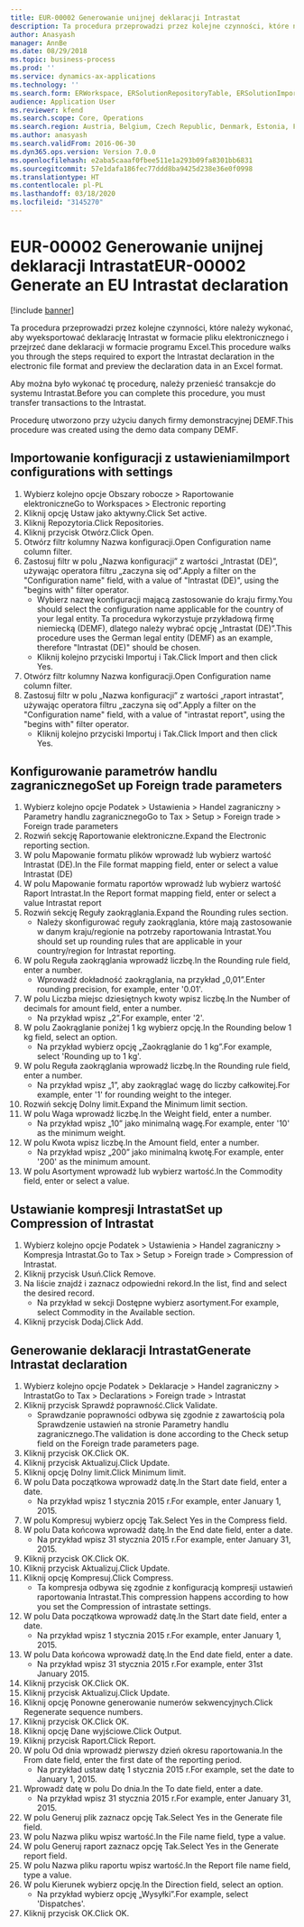 ```yaml
---
title: EUR-00002 Generowanie unijnej deklaracji Intrastat
description: Ta procedura przeprowadzi przez kolejne czynności, które należy wykonać, aby wyeksportować deklarację Intrastat w formacie pliku elektronicznego i przejrzeć dane deklaracji w formacie programu Excel.
author: Anasyash
manager: AnnBe
ms.date: 08/29/2018
ms.topic: business-process
ms.prod: ''
ms.service: dynamics-ax-applications
ms.technology: ''
ms.search.form: ERWorkspace, ERSolutionRepositoryTable, ERSolutionImport, IntrastatParameters, IntrastatCommodityLookup, IntrastatCompressParameters, Intrastat, SysQueryForm
audience: Application User
ms.reviewer: kfend
ms.search.scope: Core, Operations
ms.search.region: Austria, Belgium, Czech Republic, Denmark, Estonia, Finland, France, Germany, Hungary, Ireland, Italy, Latvia, Lithuania, Netherlands, Poland, Spain, Sweden, United Kingdom
ms.author: anasyash
ms.search.validFrom: 2016-06-30
ms.dyn365.ops.version: Version 7.0.0
ms.openlocfilehash: e2aba5caaaf0fbee511e1a293b09fa8301bb6831
ms.sourcegitcommit: 57e1dafa186fec77ddd8ba9425d238e36e0f0998
ms.translationtype: HT
ms.contentlocale: pl-PL
ms.lasthandoff: 03/18/2020
ms.locfileid: "3145270"
---
```

# <a name="eur-00002-generate-an-eu-intrastat-declaration"></a><span data-ttu-id="d6989-103">EUR-00002 Generowanie unijnej deklaracji Intrastat</span><span class="sxs-lookup"><span data-stu-id="d6989-103">EUR-00002 Generate an EU Intrastat declaration</span></span>

[!include [banner](../../includes/banner.md)]

<span data-ttu-id="d6989-104">Ta procedura przeprowadzi przez kolejne czynności, które należy wykonać, aby wyeksportować deklarację Intrastat w formacie pliku elektronicznego i przejrzeć dane deklaracji w formacie programu Excel.</span><span class="sxs-lookup"><span data-stu-id="d6989-104">This procedure walks you through the steps required to export the Intrastat declaration in the electronic file format and preview the declaration data in an Excel format.</span></span> 

<span data-ttu-id="d6989-105">Aby można było wykonać tę procedurę, należy przenieść transakcje do systemu Intrastat.</span><span class="sxs-lookup"><span data-stu-id="d6989-105">Before you can complete this procedure, you must transfer transactions to the Intrastat.</span></span> 

<span data-ttu-id="d6989-106">Procedurę utworzono przy użyciu danych firmy demonstracyjnej DEMF.</span><span class="sxs-lookup"><span data-stu-id="d6989-106">This procedure was created using the demo data company DEMF.</span></span>


## <a name="import-configurations-with-settings"></a><span data-ttu-id="d6989-107">Importowanie konfiguracji z ustawieniami</span><span class="sxs-lookup"><span data-stu-id="d6989-107">Import configurations with settings</span></span>
1. <span data-ttu-id="d6989-108">Wybierz kolejno opcje Obszary robocze > Raportowanie elektroniczne</span><span class="sxs-lookup"><span data-stu-id="d6989-108">Go to Workspaces > Electronic reporting</span></span>
2. <span data-ttu-id="d6989-109">Kliknij opcję Ustaw jako aktywny.</span><span class="sxs-lookup"><span data-stu-id="d6989-109">Click Set active.</span></span>
3. <span data-ttu-id="d6989-110">Kliknij Repozytoria.</span><span class="sxs-lookup"><span data-stu-id="d6989-110">Click Repositories.</span></span>
4. <span data-ttu-id="d6989-111">Kliknij przycisk Otwórz.</span><span class="sxs-lookup"><span data-stu-id="d6989-111">Click Open.</span></span>
5. <span data-ttu-id="d6989-112">Otwórz filtr kolumny Nazwa konfiguracji.</span><span class="sxs-lookup"><span data-stu-id="d6989-112">Open Configuration name column filter.</span></span>
6. <span data-ttu-id="d6989-113">Zastosuj filtr w polu „Nazwa konfiguracji” z wartości „Intrastat (DE)”, używając operatora filtru „zaczyna się od”.</span><span class="sxs-lookup"><span data-stu-id="d6989-113">Apply a filter on the "Configuration name" field, with a value of "Intrastat (DE)", using the "begins with" filter operator.</span></span>
    * <span data-ttu-id="d6989-114">Wybierz nazwę konfiguracji mającą zastosowanie do kraju firmy.</span><span class="sxs-lookup"><span data-stu-id="d6989-114">You should select the configuration name applicable for the country of your legal entity.</span></span> <span data-ttu-id="d6989-115">Ta procedura wykorzystuje przykładową firmę niemiecką (DEMF), dlatego należy wybrać opcję „Intrastat (DE)”.</span><span class="sxs-lookup"><span data-stu-id="d6989-115">This procedure uses the German legal entity (DEMF) as an example, therefore "Intrastat (DE)" should be chosen.</span></span>  
    * <span data-ttu-id="d6989-116">Kliknij kolejno przyciski Importuj i Tak.</span><span class="sxs-lookup"><span data-stu-id="d6989-116">Click Import and then click Yes.</span></span>  
7. <span data-ttu-id="d6989-117">Otwórz filtr kolumny Nazwa konfiguracji.</span><span class="sxs-lookup"><span data-stu-id="d6989-117">Open Configuration name column filter.</span></span>
8. <span data-ttu-id="d6989-118">Zastosuj filtr w polu „Nazwa konfiguracji” z wartości „raport intrastat”, używając operatora filtru „zaczyna się od”.</span><span class="sxs-lookup"><span data-stu-id="d6989-118">Apply a filter on the "Configuration name" field, with a value of "intrastat report", using the "begins with" filter operator.</span></span>
    * <span data-ttu-id="d6989-119">Kliknij kolejno przyciski Importuj i Tak.</span><span class="sxs-lookup"><span data-stu-id="d6989-119">Click Import and then click Yes.</span></span>  

## <a name="set-up-foreign-trade-parameters"></a><span data-ttu-id="d6989-120">Konfigurowanie parametrów handlu zagranicznego</span><span class="sxs-lookup"><span data-stu-id="d6989-120">Set up Foreign trade parameters</span></span>
1. <span data-ttu-id="d6989-121">Wybierz kolejno opcje Podatek > Ustawienia > Handel zagraniczny > Parametry handlu zagranicznego</span><span class="sxs-lookup"><span data-stu-id="d6989-121">Go to Tax > Setup > Foreign trade > Foreign trade parameters</span></span>
2. <span data-ttu-id="d6989-122">Rozwiń sekcję Raportowanie elektroniczne.</span><span class="sxs-lookup"><span data-stu-id="d6989-122">Expand the Electronic reporting section.</span></span>
3. <span data-ttu-id="d6989-123">W polu Mapowanie formatu plików wprowadź lub wybierz wartość Intrastat (DE).</span><span class="sxs-lookup"><span data-stu-id="d6989-123">In the File format mapping field, enter or select a value Intrastat (DE)</span></span>
4. <span data-ttu-id="d6989-124">W polu Mapowanie formatu raportów wprowadź lub wybierz wartość Raport Intrastat.</span><span class="sxs-lookup"><span data-stu-id="d6989-124">In the Report format mapping field, enter or select a value Intrastat report</span></span>
5. <span data-ttu-id="d6989-125">Rozwiń sekcję Reguły zaokrąglania.</span><span class="sxs-lookup"><span data-stu-id="d6989-125">Expand the Rounding rules section.</span></span>
    * <span data-ttu-id="d6989-126">Należy skonfigurować reguły zaokrąglania, które mają zastosowanie w danym kraju/regionie na potrzeby raportowania Intrastat.</span><span class="sxs-lookup"><span data-stu-id="d6989-126">You should set up rounding rules that are applicable in your country/region for Intrastat reporting.</span></span>  
6. <span data-ttu-id="d6989-127">W polu Reguła zaokrąglania wprowadź liczbę.</span><span class="sxs-lookup"><span data-stu-id="d6989-127">In the Rounding rule field, enter a number.</span></span>
    * <span data-ttu-id="d6989-128">Wprowadź dokładność zaokrąglania, na przykład „0,01”.</span><span class="sxs-lookup"><span data-stu-id="d6989-128">Enter rounding precision, for example, enter '0.01'.</span></span>  
7. <span data-ttu-id="d6989-129">W polu Liczba miejsc dziesiętnych kwoty wpisz liczbę.</span><span class="sxs-lookup"><span data-stu-id="d6989-129">In the Number of decimals for amount field, enter a number.</span></span>
    * <span data-ttu-id="d6989-130">Na przykład wpisz „2”.</span><span class="sxs-lookup"><span data-stu-id="d6989-130">For example, enter '2'.</span></span>  
8. <span data-ttu-id="d6989-131">W polu Zaokrąglanie poniżej 1 kg wybierz opcję.</span><span class="sxs-lookup"><span data-stu-id="d6989-131">In the Rounding below 1 kg field, select an option.</span></span>
    * <span data-ttu-id="d6989-132">Na przykład wybierz opcję „Zaokrąglanie do 1 kg”.</span><span class="sxs-lookup"><span data-stu-id="d6989-132">For example, select 'Rounding up to 1 kg'.</span></span>  
9. <span data-ttu-id="d6989-133">W polu Reguła zaokrąglania wprowadź liczbę.</span><span class="sxs-lookup"><span data-stu-id="d6989-133">In the Rounding rule field, enter a number.</span></span>
    * <span data-ttu-id="d6989-134">Na przykład wpisz „1”, aby zaokrąglać wagę do liczby całkowitej.</span><span class="sxs-lookup"><span data-stu-id="d6989-134">For example, enter '1' for rounding weight to the integer.</span></span>  
10. <span data-ttu-id="d6989-135">Rozwiń sekcję Dolny limit.</span><span class="sxs-lookup"><span data-stu-id="d6989-135">Expand the Minimum limit section.</span></span>
11. <span data-ttu-id="d6989-136">W polu Waga wprowadź liczbę.</span><span class="sxs-lookup"><span data-stu-id="d6989-136">In the Weight field, enter a number.</span></span>
    * <span data-ttu-id="d6989-137">Na przykład wpisz „10” jako minimalną wagę.</span><span class="sxs-lookup"><span data-stu-id="d6989-137">For example, enter '10' as the minimum weight.</span></span>  
12. <span data-ttu-id="d6989-138">W polu Kwota wpisz liczbę.</span><span class="sxs-lookup"><span data-stu-id="d6989-138">In the Amount field, enter a number.</span></span>
    * <span data-ttu-id="d6989-139">Na przykład wpisz „200” jako minimalną kwotę.</span><span class="sxs-lookup"><span data-stu-id="d6989-139">For example, enter '200' as the minimum amount.</span></span>  
13. <span data-ttu-id="d6989-140">W polu Asortyment wprowadź lub wybierz wartość.</span><span class="sxs-lookup"><span data-stu-id="d6989-140">In the Commodity field, enter or select a value.</span></span>

## <a name="set-up-compression-of-intrastat"></a><span data-ttu-id="d6989-141">Ustawianie kompresji Intrastat</span><span class="sxs-lookup"><span data-stu-id="d6989-141">Set up Compression of Intrastat</span></span>
1. <span data-ttu-id="d6989-142">Wybierz kolejno opcje Podatek > Ustawienia > Handel zagraniczny > Kompresja Intrastat.</span><span class="sxs-lookup"><span data-stu-id="d6989-142">Go to Tax > Setup > Foreign trade > Compression of Intrastat.</span></span>
2. <span data-ttu-id="d6989-143">Kliknij przycisk Usuń.</span><span class="sxs-lookup"><span data-stu-id="d6989-143">Click Remove.</span></span>
3. <span data-ttu-id="d6989-144">Na liście znajdź i zaznacz odpowiedni rekord.</span><span class="sxs-lookup"><span data-stu-id="d6989-144">In the list, find and select the desired record.</span></span>
    * <span data-ttu-id="d6989-145">Na przykład w sekcji Dostępne wybierz asortyment.</span><span class="sxs-lookup"><span data-stu-id="d6989-145">For example, select Commodity in the Available section.</span></span>  
4. <span data-ttu-id="d6989-146">Kliknij przycisk Dodaj.</span><span class="sxs-lookup"><span data-stu-id="d6989-146">Click Add.</span></span>

## <a name="generate-intrastat-declaration"></a><span data-ttu-id="d6989-147">Generowanie deklaracji Intrastat</span><span class="sxs-lookup"><span data-stu-id="d6989-147">Generate Intrastat declaration</span></span>
1. <span data-ttu-id="d6989-148">Wybierz kolejno opcje Podatek > Deklaracje > Handel zagraniczny > Intrastat</span><span class="sxs-lookup"><span data-stu-id="d6989-148">Go to Tax > Declarations > Foreign trade > Intrastat</span></span>
2. <span data-ttu-id="d6989-149">Kliknij przycisk Sprawdź poprawność.</span><span class="sxs-lookup"><span data-stu-id="d6989-149">Click Validate.</span></span>
    * <span data-ttu-id="d6989-150">Sprawdzanie poprawności odbywa się zgodnie z zawartością pola Sprawdzenie ustawień na stronie Parametry handlu zagranicznego.</span><span class="sxs-lookup"><span data-stu-id="d6989-150">The validation is done according to the Check setup field on the Foreign trade parameters page.</span></span>  
3. <span data-ttu-id="d6989-151">Kliknij przycisk OK.</span><span class="sxs-lookup"><span data-stu-id="d6989-151">Click OK.</span></span>
4. <span data-ttu-id="d6989-152">Kliknij przycisk Aktualizuj.</span><span class="sxs-lookup"><span data-stu-id="d6989-152">Click Update.</span></span>
5. <span data-ttu-id="d6989-153">Kliknij opcję Dolny limit.</span><span class="sxs-lookup"><span data-stu-id="d6989-153">Click Minimum limit.</span></span>
6. <span data-ttu-id="d6989-154">W polu Data początkowa wprowadź datę.</span><span class="sxs-lookup"><span data-stu-id="d6989-154">In the Start date field, enter a date.</span></span>
    * <span data-ttu-id="d6989-155">Na przykład wpisz 1 stycznia 2015 r.</span><span class="sxs-lookup"><span data-stu-id="d6989-155">For example, enter January 1, 2015.</span></span>  
7. <span data-ttu-id="d6989-156">W polu Kompresuj wybierz opcję Tak.</span><span class="sxs-lookup"><span data-stu-id="d6989-156">Select Yes in the Compress field.</span></span>
8. <span data-ttu-id="d6989-157">W polu Data końcowa wprowadź datę.</span><span class="sxs-lookup"><span data-stu-id="d6989-157">In the End date field, enter a date.</span></span>
    * <span data-ttu-id="d6989-158">Na przykład wpisz 31 stycznia 2015 r.</span><span class="sxs-lookup"><span data-stu-id="d6989-158">For example, enter January 31, 2015.</span></span>  
9. <span data-ttu-id="d6989-159">Kliknij przycisk OK.</span><span class="sxs-lookup"><span data-stu-id="d6989-159">Click OK.</span></span>
10. <span data-ttu-id="d6989-160">Kliknij przycisk Aktualizuj.</span><span class="sxs-lookup"><span data-stu-id="d6989-160">Click Update.</span></span>
11. <span data-ttu-id="d6989-161">Kliknij opcję Kompresuj.</span><span class="sxs-lookup"><span data-stu-id="d6989-161">Click Compress.</span></span>
    * <span data-ttu-id="d6989-162">Ta kompresja odbywa się zgodnie z konfiguracją kompresji ustawień raportowania Intrastat.</span><span class="sxs-lookup"><span data-stu-id="d6989-162">This compression happens according to how you set the Compression of intrastate settings.</span></span>  
12. <span data-ttu-id="d6989-163">W polu Data początkowa wprowadź datę.</span><span class="sxs-lookup"><span data-stu-id="d6989-163">In the Start date field, enter a date.</span></span>
    * <span data-ttu-id="d6989-164">Na przykład wpisz 1 stycznia 2015 r.</span><span class="sxs-lookup"><span data-stu-id="d6989-164">For example, enter January 1, 2015.</span></span>  
13. <span data-ttu-id="d6989-165">W polu Data końcowa wprowadź datę.</span><span class="sxs-lookup"><span data-stu-id="d6989-165">In the End date field, enter a date.</span></span>
    * <span data-ttu-id="d6989-166">Na przykład wpisz 31 stycznia 2015 r.</span><span class="sxs-lookup"><span data-stu-id="d6989-166">For example, enter 31st January 2015.</span></span>  
14. <span data-ttu-id="d6989-167">Kliknij przycisk OK.</span><span class="sxs-lookup"><span data-stu-id="d6989-167">Click OK.</span></span>
15. <span data-ttu-id="d6989-168">Kliknij przycisk Aktualizuj.</span><span class="sxs-lookup"><span data-stu-id="d6989-168">Click Update.</span></span>
16. <span data-ttu-id="d6989-169">Kliknij opcję Ponowne generowanie numerów sekwencyjnych.</span><span class="sxs-lookup"><span data-stu-id="d6989-169">Click Regenerate sequence numbers.</span></span>
17. <span data-ttu-id="d6989-170">Kliknij przycisk OK.</span><span class="sxs-lookup"><span data-stu-id="d6989-170">Click OK.</span></span>
18. <span data-ttu-id="d6989-171">Kliknij opcję Dane wyjściowe.</span><span class="sxs-lookup"><span data-stu-id="d6989-171">Click Output.</span></span>
19. <span data-ttu-id="d6989-172">Kliknij przycisk Raport.</span><span class="sxs-lookup"><span data-stu-id="d6989-172">Click Report.</span></span>
20. <span data-ttu-id="d6989-173">W polu Od dnia wprowadź pierwszy dzień okresu raportowania.</span><span class="sxs-lookup"><span data-stu-id="d6989-173">In the From date field, enter the first date of the reporting period.</span></span>
    * <span data-ttu-id="d6989-174">Na przykład ustaw datę 1 stycznia 2015 r.</span><span class="sxs-lookup"><span data-stu-id="d6989-174">For example, set the date to January 1, 2015.</span></span>  
21. <span data-ttu-id="d6989-175">Wprowadź datę w polu Do dnia.</span><span class="sxs-lookup"><span data-stu-id="d6989-175">In the To date field, enter a date.</span></span>
    * <span data-ttu-id="d6989-176">Na przykład wpisz 31 stycznia 2015 r.</span><span class="sxs-lookup"><span data-stu-id="d6989-176">For example, enter January 31, 2015.</span></span>  
22. <span data-ttu-id="d6989-177">W polu Generuj plik zaznacz opcję Tak.</span><span class="sxs-lookup"><span data-stu-id="d6989-177">Select Yes in the Generate file field.</span></span>
23. <span data-ttu-id="d6989-178">W polu Nazwa pliku wpisz wartość.</span><span class="sxs-lookup"><span data-stu-id="d6989-178">In the File name field, type a value.</span></span>
24. <span data-ttu-id="d6989-179">W polu Generuj raport zaznacz opcję Tak.</span><span class="sxs-lookup"><span data-stu-id="d6989-179">Select Yes in the Generate report field.</span></span>
25. <span data-ttu-id="d6989-180">W polu Nazwa pliku raportu wpisz wartość.</span><span class="sxs-lookup"><span data-stu-id="d6989-180">In the Report file name field, type a value.</span></span>
26. <span data-ttu-id="d6989-181">W polu Kierunek wybierz opcję.</span><span class="sxs-lookup"><span data-stu-id="d6989-181">In the Direction field, select an option.</span></span>
    * <span data-ttu-id="d6989-182">Na przykład wybierz opcję „Wysyłki”.</span><span class="sxs-lookup"><span data-stu-id="d6989-182">For example, select 'Dispatches'.</span></span>  
27. <span data-ttu-id="d6989-183">Kliknij przycisk OK.</span><span class="sxs-lookup"><span data-stu-id="d6989-183">Click OK.</span></span>


